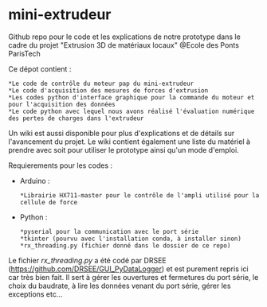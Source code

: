 # mini-extrudeur
Github repo pour le code et les explications de notre prototype dans le cadre du projet "Extrusion 3D de matériaux locaux" @Ecole des Ponts ParisTech

Ce dépot contient : 

    *Le code de contrôle du moteur pap du mini-extrudeur
    *Le code d'acquisition des mesures de forces d'extrusion
    *Les codes python d'interface graphique pour la commande du moteur et pour l'acquisition des données
    *Le code python avec lequel nous avons réalisé l'évaluation numérique des pertes de charges dans l'extrudeur
    
Un wiki est aussi disponible pour plus d'explications et de détails sur l'avancement du projet. Le wiki contient également une liste du matériel à prendre avec soit pour utiliser le prototype ainsi qu'un mode d'emploi.

Requierements pour les codes : 

* Arduino : 

      *Librairie HX711-master pour le contrôle de l'ampli utilisé pour la cellule de force
   
* Python : 

      *pyserial pour la communication avec le port série
      *tkinter (pourvu avec l'installation conda, à installer sinon)
      *rx_threading.py (fichier donné dans le dossier de ce repo)
   
Le fichier *rx_threading.py* a été codé par DRSEE (https://github.com/DRSEE/GUI_PyDataLogger) et est purement repris ici car très bien fait. Il sert à gérer les ouvertures et fermetures du port série, le choix du baudrate, à lire les données venant du port série, gérer les exceptions etc...
